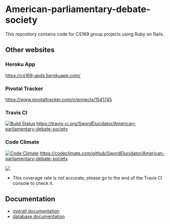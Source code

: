 # American-parliamentary-debate-society
This repository contains code for CS169 group projects using Ruby on Rails.

## Other websites

### Heroku App
https://cs169-apds.herokuapp.com/

### Pivotal Tracker
https://www.pivotaltracker.com/n/projects/1541745

### Travis CI
[![Build Status](https://travis-ci.org/SwordElucidator/American-parliamentary-debate-society.svg?branch=master)](https://travis-ci.org/SwordElucidator/American-parliamentary-debate-society)
https://travis-ci.org/SwordElucidator/American-parliamentary-debate-society

### Code Climate
[![Code Climate](https://codeclimate.com/github/SwordElucidator/American-parliamentary-debate-society/badges/gpa.svg)](https://codeclimate.com/github/SwordElucidator/American-parliamentary-debate-society)
https://codeclimate.com/github/SwordElucidator/American-parliamentary-debate-society

<a href="https://codeclimate.com/github/SwordElucidator/American-parliamentary-debate-society/coverage"><img src="https://codeclimate.com/github/SwordElucidator/American-parliamentary-debate-society/badges/coverage.svg" /></a> 
* This coverage rate is not accurate, please go to the end of the Travis CI console to check it.

## Documentation
* [overall documentation](documentations/overall.md)
* [database documentation](documentations/database.md)

